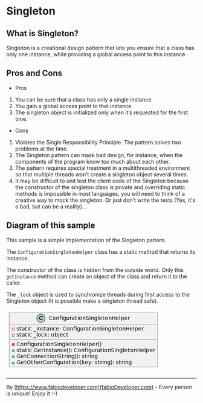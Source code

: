 ﻿# Singleton

## What is Singleton?

Singleton is a creational design pattern that lets you ensure that a class has only one instance, while providing a global access point to this instance.

## Pros and Cons

- Pros

1. You can be sure that a class has only a single instance.
2. You gain a global access point to that instance.
3. The singleton object is initialized only when it’s requested for the first time.

- Cons

1. Violates the Single Responsibility Principle. The pattern solves two problems at the time.
2. The Singleton pattern can mask bad design, for instance, when the components of the program know too much about each other.
3. The pattern requires special treatment in a multithreaded environment so that multiple threads won’t create a singleton object several times.
4. It may be difficult to unit test the client code of the Singleton because the constructor of the singleton class is private and overriding static methods is impossible in most languages, you will need to think of a creative way to mock the singleton. Or just don’t write the tests (Yes, it's a bad, but can be a reality)...

## Diagram of this sample

This sample is a simple implementation of the Singleton pattern. 

The `ConfigurationSingletonHelper` class has a static method that returns its instance. 

The constructor of the class is hidden from the outside world. Only this `getInstance` method can create an object of the class and return it to the caller.

The `_lock` object is used to synchronize threads during first access to the Singleton object (It is possible make a singleton thread safe).

![Diagram](singleton_diagram.png)

---
By [https://www.fabiodeveloper.com](fabioDeveloper.com) - Every person is unique! Enjoy it :-)